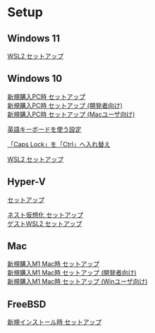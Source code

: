 # Setup

## Windows 11

[WSL2 セットアップ](windows11-setup-wsl2.md)

## Windows 10

[新規購入PC時 セットアップ](windows10-new-pc-setup.md)  
[新規購入PC時 セットアップ (開発者向け)](windows10-new-pc-setup-for-devs.md)  
[新規購入PC時 セットアップ (Macユーザ向け)](windows10-new-pc-setup-for-mac.md)  

[英語キーボードを使う設定](windows10-keyboard-us.md)  

[「Caps Lock」を「Ctrl」へ入れ替え](windows10-capslock-ctrl.md)

[WSL2 セットアップ](windows10-setup-wsl2.md)

## Hyper-V

[セットアップ](hyperv-nested.md) 

[ネスト仮想化 セットアップ](hyperv-setup-nested.md)  
[ゲストWSL2 セットアップ](hyperv-setup-wsl2.md)

## Mac

[新規購入M1 Mac時 セットアップ]()  
[新規購入M1 Mac時 セットアップ (開発者向け)]()  
[新規購入M1 Mac時 セットアップ (Winユーザ向け)]()  

## FreeBSD

[新規インストール時 セットアップ]()  
